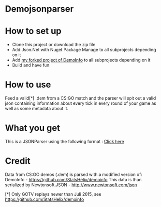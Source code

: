 # Demojsonparser

# How to set up
- Clone this project or download the zip file
- Add Json.Net with Nuget Package Manage to all subprojects depending on it
- Add [my forked project of DemoInfo](https://github.com/PMatthaei/demoinfo) to all subprojects depending on it
- Build and have fun

# How to use
Feed a valid[*] .dem from a CS:GO match and the parser will spit out a valid json containing information about every tick in every round of your game as well as some metadata about it.

# What you get
This is a JSONParser using the following format : [Click here](https://github.com/PMatthaei/demojsonparser-csgo/blob/master/JSONFORMAT.md)

# Credit
Data from CS:GO demos (.dem) is parsed with a modified version of:
DemoInfo - https://github.com/StatsHelix/demoinfo 
This data is than serialized by Newtonsoft.JSON - http://www.newtonsoft.com/json


[*] Only GOTV replays newer than Juli 2015, see https://github.com/StatsHelix/demoinfo  
